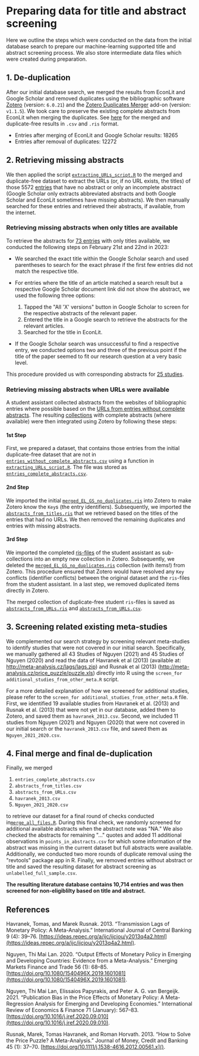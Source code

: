 # Preparing data for title and abstract screening

Here we outline the steps which were conducted on the data from the initial database search to prepare our machine-learning supported title and abstract screening process. We also store intermediate data files which were created during preparation.

## 1. De-duplication

After our initial database search, we merged the results from EconLit and Google Scholar and removed duplicates using the bibliographic software [Zotero](https://www.zotero.org/) (version: `6.0.21`) and the [Zotero Duplicates Merger](https://github.com/frangoud/ZoteroDuplicatesMerger) add-on (version: `v1.1.5`). We took care to preserve the existing complete abstracts from EconLit when merging the duplicates. See [here](merging_of_EL_and_GS_results_and_duplicate_removal) for the merged and duplicate-free results in `.csv` and `.ris` format.

- Entries after merging of EconLit and Google Scholar results: 18265
- Entries after removal of duplicates: 12272

## 2. Retrieving missing abstracts

We then applied the script [`extracting_URLs_script.R`](retrieving_missing_or_incomplete_abstracts/extracting_URLs_script.R) to the merged and duplicate-free dataset to extract the URLs (or, if no URL exists, the titles) of those 5572 [entries](retrieving_missing_or_incomplete_abstracts/entries_without_complete_abstracts.csv) that have no abstract or only an incomplete abstract (Google Scholar only extracts abbreviated abstracts and both Google Scholar and EconLit sometimes have missing abstracts). We then manually searched for these entries and retrieved their abstracts, if available, from the internet.

### Retrieving missing abstracts when only titles are available

To retrieve the abstracts for [73 entries](retrieving_missing_or_incomplete_abstracts/titles/titles1.txt) with only titles available, we conducted the following steps on February 21st and 22nd in 2023:

- We searched the exact title within the Google Scholar search and used parentheses to search for the exact phrase if the first few entries did not match the respective title.

- For entries where the title of an article matched a search result but a respective Google Scholar document link did not show the abstract, we used the following three options:  
  1. Tapped the "All 'X' versions" button in Google Scholar to screen for the respective abstracts of the relevant paper.
  2. Entered the title in a Google search to retrieve the abstracts for the relevant articles.
  3. Searched for the title in EconLit.
  
- If the Google Scholar search was unsuccessful to find a respective entry, we conducted options two and three of the previous point if the title of the paper seemed to fit our research question at a very basic level. 

This procedure provided us with corresponding abstracts for [25 studies](retrieving_missing_or_incomplete_abstracts/abstracts_from_titles.csv).

### Retrieving missing abstracts when URLs were available

A student assistant collected abstracts from the websites of bibliographic entries where possible based on the [URLs from entries without complete abstracts](retrieving_missing_or_incomplete_abstracts/URLs). The resulting [collections](retrieving_missing_or_incomplete_abstracts/RIS_files_from_URLs) with complete abstracts (where available) were then integrated using Zotero by following these steps:

#### 1st Step

First, we prepared a dataset, that contains those entries from the initial duplicate-free dataset that are not in [`entries_without_complete_abstracts.csv`](retrieving_missing_or_incomplete_abstracts/entries_without_complete_abstracts.csv) using a function in [`extracting_URLs_script.R`](retrieving_missing_or_incomplete_abstracts/extracting_URLs_script.R). The file was stored as [`entries_complete_abstracts.csv`](retrieving_missing_or_incomplete_abstracts/entries_complete_abstracts.csv).

#### 2nd Step

We imported the initial [`merged_EL_GS_no_duplicates.ris`](merging_of_EL_and_GS_results_and_duplicate_removal/merged_EL_GS_no_duplicates.ris) into Zotero to make Zotero know the `Key`s (the entry identifiers). Subsequently, we imported the [`abstracts_from_titles.ris`](retrieving_missing_or_incomplete_abstracts/abstracts_from_titles.ris) that we retrieved based on the titles of the entries that had no URLs. We then removed the remaining duplicates and entries with missing abstracts.

#### 3rd Step

We imported the completed [ris-files](retrieving_missing_or_incomplete_abstracts/RIS_files_from_URLs) of the student assistant as sub-collections into an empty new collection in Zotero. Subsequently, we deleted the [`merged_EL_GS_no_duplicates.ris`](merging_of_EL_and_GS_results_and_duplicate_removal/merged_EL_GS_no_duplicates.ris) collection (with items!) from Zotero. This procedure ensured that Zotero would have resolved any `Key` conflicts (identifier conflicts) between the original dataset and the `ris`-files from the student assistant. In a last step, we removed duplicated items directly in Zotero.

The merged collection of duplicate-free student `ris`-files is saved as [`abstracts_from_URLs.ris`](retrieving_missing_or_incomplete_abstracts/abstracts_from_URLs.ris) and [`abstracts_from_URLs.csv`](retrieving_missing_or_incomplete_abstracts/abstracts_from_URLs.csv).

## 3. Screening related existing meta-studies 

We complemented our search strategy by screening relevant meta-studies to identify studies that were not covered in our initial search. Specifically, we manually gathered all 43 Studies of Nguyen (2021) and 45 Studies of Nguyen (2020) and read the data of Havranek et al (2013) (available at: http://meta-analysis.cz/lags/lags.zip) and Rusnak et al (2013) (http://meta-analysis.cz/price_puzzle/puzzle.xls) directly into R using the `screen_for additional_studies_from_other_meta.R` script. 

For a more detailed explanation of how we screened for additional studies, please refer to the `screen_for additional_studies_from_other_meta.R` file. First, we identified 19 available studies from Havranek et al. (2013) and Rusnak et al. (2013) that were not yet in our database, added them to Zotero, and saved them as `havranek_2013.csv`. Second, we included 11 studies from Nguyen (2021) and Nguyen (2020) that were not covered in our initial search or the `havranek_2013.csv` file, and saved them as` Nguyen_2021_2020.csv`.

## 4. Final merge and final de-duplication

Finally, we merged 

1. `entries_complete_abstracts.csv`
2. `abstracts_from_titles.csv`
3. `abstracts_from_URLs.csv`
4. `havranek_2013.csv`
5. `Nguyen_2021_2020.csv`

to retrieve our dataset for a final round of checks conducted in[`merge_all_files.R`](). During this final check, we randomly screened for additional available abstracts when the abstract note was "NA." We also checked the abstracts for remaining "..." quotes and added 11 additional observations in `points_in_abstracts.csv` for which some information of the abstract was missing in the current dataset but full abstracts were available. Additionally, we conducted two more rounds of duplicate removal using the "revtools" package app in R. Finally, we removed entries without abstract or title and saved the resulting dataset for abstract screening as `unlabelled_full_sample.csv`.

__The resulting literature database contains 10,714 entries and was then screened for non-eligiblilty based on title and abstract.__

## References

Havranek, Tomas, and Marek Rusnak. 2013. “Transmission Lags of Monetary Policy: A Meta-Analysis.” International Journal of Central Banking 9 (4): 39–76. [https://ideas.repec.org/a/ijc/ijcjou/y2013q4a2.html](https://ideas.repec.org/a/ijc/ijcjou/y2013q4a2.html). 

Nguyen, Thi Mai Lan. 2020. “Output Effects of Monetary Policy in Emerging and Developing Countries: Evidence from a Meta-Analysis.” Emerging Markets Finance and Trade 56 (1): 68–85. [https://doi.org/10.1080/1540496X.2019.1601081](https://doi.org/10.1080/1540496X.2019.1601081).

Nguyen, Thi Mai Lan, Elissaios Papyrakis, and Peter A. G. van Bergeijk. 2021. “Publication Bias in the Price Effects of Monetary Policy: A Meta-Regression Analysis for Emerging and Developing Economies.” International Review of Economics & Finance 71 (January): 567–83. [https://doi.org/10.1016/j.iref.2020.09.010](https://doi.org/10.1016/j.iref.2020.09.010).

Rusnak, Marek, Tomas Havranek, and Roman Horvath. 2013. “How to Solve the Price Puzzle? A Meta-Analysis.” Journal of Money, Credit and Banking 45 (1): 37–70. [https://doi.org/10.1111/j.1538-4616.2012.00561.x]().

